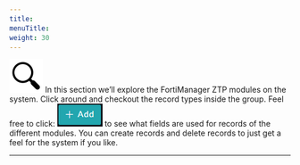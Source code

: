```yaml
---
title:
menuTitle:
weight: 30
---
```


![search_icon](mag_glass.svg)
In this section we’ll explore the FortiManager ZTP modules on the system. Click around and checkout the record types inside the group. Feel free to click: ![Add button](add.png?classes=inline) to see what fields are used for records of the different modules. You can create records and delete records to just get a feel for the system if you like.

---
